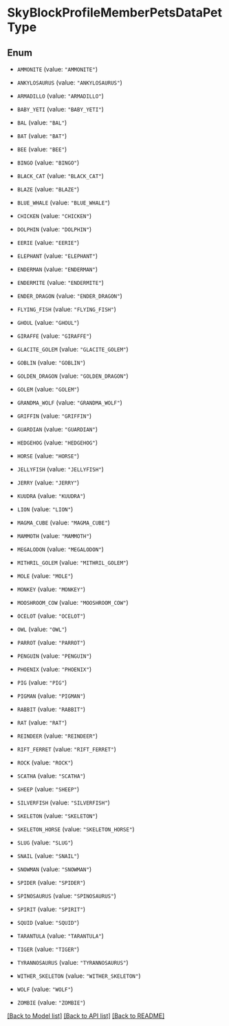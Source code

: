 # SkyBlockProfileMemberPetsDataPetType

## Enum


* `AMMONITE` (value: `"AMMONITE"`)

* `ANKYLOSAURUS` (value: `"ANKYLOSAURUS"`)

* `ARMADILLO` (value: `"ARMADILLO"`)

* `BABY_YETI` (value: `"BABY_YETI"`)

* `BAL` (value: `"BAL"`)

* `BAT` (value: `"BAT"`)

* `BEE` (value: `"BEE"`)

* `BINGO` (value: `"BINGO"`)

* `BLACK_CAT` (value: `"BLACK_CAT"`)

* `BLAZE` (value: `"BLAZE"`)

* `BLUE_WHALE` (value: `"BLUE_WHALE"`)

* `CHICKEN` (value: `"CHICKEN"`)

* `DOLPHIN` (value: `"DOLPHIN"`)

* `EERIE` (value: `"EERIE"`)

* `ELEPHANT` (value: `"ELEPHANT"`)

* `ENDERMAN` (value: `"ENDERMAN"`)

* `ENDERMITE` (value: `"ENDERMITE"`)

* `ENDER_DRAGON` (value: `"ENDER_DRAGON"`)

* `FLYING_FISH` (value: `"FLYING_FISH"`)

* `GHOUL` (value: `"GHOUL"`)

* `GIRAFFE` (value: `"GIRAFFE"`)

* `GLACITE_GOLEM` (value: `"GLACITE_GOLEM"`)

* `GOBLIN` (value: `"GOBLIN"`)

* `GOLDEN_DRAGON` (value: `"GOLDEN_DRAGON"`)

* `GOLEM` (value: `"GOLEM"`)

* `GRANDMA_WOLF` (value: `"GRANDMA_WOLF"`)

* `GRIFFIN` (value: `"GRIFFIN"`)

* `GUARDIAN` (value: `"GUARDIAN"`)

* `HEDGEHOG` (value: `"HEDGEHOG"`)

* `HORSE` (value: `"HORSE"`)

* `JELLYFISH` (value: `"JELLYFISH"`)

* `JERRY` (value: `"JERRY"`)

* `KUUDRA` (value: `"KUUDRA"`)

* `LION` (value: `"LION"`)

* `MAGMA_CUBE` (value: `"MAGMA_CUBE"`)

* `MAMMOTH` (value: `"MAMMOTH"`)

* `MEGALODON` (value: `"MEGALODON"`)

* `MITHRIL_GOLEM` (value: `"MITHRIL_GOLEM"`)

* `MOLE` (value: `"MOLE"`)

* `MONKEY` (value: `"MONKEY"`)

* `MOOSHROOM_COW` (value: `"MOOSHROOM_COW"`)

* `OCELOT` (value: `"OCELOT"`)

* `OWL` (value: `"OWL"`)

* `PARROT` (value: `"PARROT"`)

* `PENGUIN` (value: `"PENGUIN"`)

* `PHOENIX` (value: `"PHOENIX"`)

* `PIG` (value: `"PIG"`)

* `PIGMAN` (value: `"PIGMAN"`)

* `RABBIT` (value: `"RABBIT"`)

* `RAT` (value: `"RAT"`)

* `REINDEER` (value: `"REINDEER"`)

* `RIFT_FERRET` (value: `"RIFT_FERRET"`)

* `ROCK` (value: `"ROCK"`)

* `SCATHA` (value: `"SCATHA"`)

* `SHEEP` (value: `"SHEEP"`)

* `SILVERFISH` (value: `"SILVERFISH"`)

* `SKELETON` (value: `"SKELETON"`)

* `SKELETON_HORSE` (value: `"SKELETON_HORSE"`)

* `SLUG` (value: `"SLUG"`)

* `SNAIL` (value: `"SNAIL"`)

* `SNOWMAN` (value: `"SNOWMAN"`)

* `SPIDER` (value: `"SPIDER"`)

* `SPINOSAURUS` (value: `"SPINOSAURUS"`)

* `SPIRIT` (value: `"SPIRIT"`)

* `SQUID` (value: `"SQUID"`)

* `TARANTULA` (value: `"TARANTULA"`)

* `TIGER` (value: `"TIGER"`)

* `TYRANNOSAURUS` (value: `"TYRANNOSAURUS"`)

* `WITHER_SKELETON` (value: `"WITHER_SKELETON"`)

* `WOLF` (value: `"WOLF"`)

* `ZOMBIE` (value: `"ZOMBIE"`)


[[Back to Model list]](../README.md#documentation-for-models) [[Back to API list]](../README.md#documentation-for-api-endpoints) [[Back to README]](../README.md)


